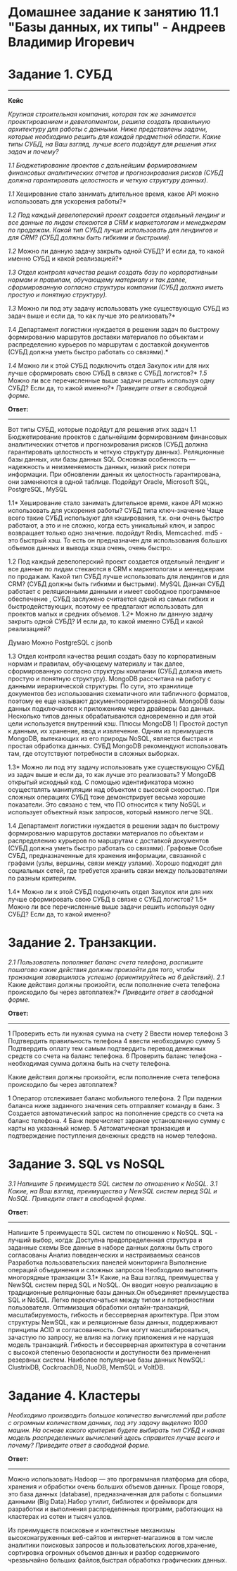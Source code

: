 # Домашнее задание к занятию 11.1 "Базы данных, их типы" - Андреев Владимир Игоревич


# Задание 1. СУБД 
___
**Кейс**

*Крупная строительная компания, которая так же занимается проектированием и девелопментом, решила создать правильную архитектуру для работы с данными. Ниже представлены задачи, которые необходимо решить для каждой предметной области.*
*Какие типы СУБД, на Ваш взгляд, лучше всего подойдут для решения этих задач и почему?*

*1.1 Бюджетирование проектов с дальнейшим формированием финансовых аналитических отчетов и прогнозирования рисков (СУБД должна гарантировать целостность и четкую структуру данных).*

*1.1* Хеширование стало занимать длительное время, какое API можно использовать для ускорения работы?*

*1.2 Под каждый девелоперский проект создается отдельный лендинг и все данные по лидам стекаются в CRM к маркетологам и менеджерам по продажам. Какой тип СУБД лучше использовать для лендингов и для CRM? (СУБД должны быть гибкими и быстрыми).*
 
*1.2* Можно ли данную задачу закрыть одной СУБД? И если да, то какой именно СУБД и какой реализацией?*

*1.3 Отдел контроля качества решил создать базу по корпоративным нормам и правилам, обучающему материалу и так далее, сформированную согласно структуры компании (СУБД должна иметь простую и понятную структуру).*

*1.3* Можно ли под эту задачу использовать уже существующую СУБД из задач выше и если да, то как лучше это реализовать?*

*1*.4 Департамент логистики нуждается в решении задач по быстрому формированию маршрутов доставки материалов по объектам и распределению курьеров по маршрутам с доставкой документов (СУБД должна уметь быстро работать со связями).*

*1.4* Можно ли к этой СУБД подключить отдел Закупок или для них лучше сформировать свою СУБД в связке с СУБД логистов?*
*1.5* Можно ли все перечисленные выше задачи решить используя одну СУБД? Если да, то какой именно?*
*Приведите ответ в свободной форме.*

**Ответ:**
___
Вот типы СУБД, которые подойдут для решения этих задач
1.1 Бюджетирование проектов с дальнейшим формированием финансовых аналитических отчетов и прогнозирования рисков (СУБД должна гарантировать целостность и четкую структуру данных).
Реляционные базы данных, или базы данных SQL
Основная особенность — надежность и неизменяемость данных, низкий риск потери информации. При обновлении данных их целостность гарантирована, они заменяются в одной таблице. Подойдут Oracle, Microsoft SQL, PostgreSQL, MySQL

1.1* Хеширование стало занимать длительное время, какое API можно использовать для ускорения работы?
СУБД типа ключ-значение Чаще всего такие СУБД используют для кэширования, т.к. они очень быстро работают, а это и не сложно, когда есть уникальный ключ, и запрос возвращает только одно значение. подойдут Redis, Memcached.
md5 - это быстрый хэш. То есть он предназначен для использования больших объемов данных и вывода хэша очень, очень быстро. 

1.2 Под каждый девелоперский проект создается отдельный лендинг и все данные по лидам стекаются в CRM к маркетологам и менеджерам по продажам. Какой тип СУБД лучше использовать для лендингов и для CRM? (СУБД должны быть гибкими и быстрыми).
MySQL 
Данная СУБД работает с реляционными данными и имеет свободное программное обеспечение , СУБД заслужено считается одной из самых гибких и быстродействующих, поэтому ее предлагают использовать для проектов малых и средних объемов.
1.2* Можно ли данную задачу закрыть одной СУБД? И если да, то какой именно СУБД и какой реализацией?

Думаю Можно PostgreSQL с jsonb

1.3 Отдел контроля качества решил создать базу по корпоративным нормам и правилам, обучающему материалу и так далее, сформированную согласно структуры компании (СУБД должна иметь простую и понятную структуру).
MongoDB рассчитана на работу с данными иерархической структуры. По сути, это хранилище документов без использования схематичного или табличного форматов, поэтому ее еще называют документоориентированной.
MongoDB базы данных подключаются к приложениям через драйверы баз данных. Несколько типов данных обрабатываются одновременно и для этой цели используется внутренний кэш. Плюсы MongoDB 1) Простой доступ к данным, их хранение, ввод и извлечение. Одним из преимуществ MongoDB, вытекающих из его природы NoSQL, является быстрая и простая обработка данных. СУБД MongoDB рекомендуют использовать там, где отсутствуют потребности в сложных выборках.
 
1.3* Можно ли под эту задачу использовать уже существующую СУБД из задач выше и если да, то как лучше это реализовать?
У MongoDB открытый исходный код. С помощью идентификатора можно осуществлять манипуляции над объектом с высокой скоростью. При сложных операциях СУБД тоже демонстрирует весьма хорошие показатели. Это связано с тем, что ПО относится к типу NoSQL и использует объектный язык запросов, который намного легче SQL.

1.4 Департамент логистики нуждается в решении задач по быстрому формированию маршрутов доставки материалов по объектам и распределению курьеров по маршрутам с доставкой документов (СУБД должна уметь быстро работать со связями).
Графовые
Особые СУБД, предназначенные для хранения информации, связанной с графами (узлы, вершины, связи между узлами). Хорошо подходят для социальных сетей, где требуется хранить связи между пользователями по разным критериям.

1.4* Можно ли к этой СУБД подключить отдел Закупок или для них лучше сформировать свою СУБД в связке с СУБД логистов?
1.5* Можно ли все перечисленные выше задачи решить используя одну СУБД? Если да, то какой именно?


# Задание 2. Транзакции.

*2.1 Пользователь пополняет баланс счета телефона, распишите пошагово какие действия должны произойти для того, чтобы транзакция завершилась успешно (ориентируйтесь на 6 действий).*
*2.1* Какие действия должны произойти, если пополнение счета телефона происходило бы через автоплатеж?*
*Приведите ответ в свободной форме.*

**Ответ:**
___
1  Проверить есть ли нужная сумма на счету
2  Ввести номер телефона
3  Подтвердить правильность телефона
4  ввести необходимую сумму
5  Подтвердить оплату тем самым подтвердить перевод денежных средств со счета на баланс телефона.
6  Проверить баланс телефона - необходимая сумма должна быть на счету телефона.

Какие действия должны произойти, если пополнение счета телефона происходило бы через автоплатеж?

1 Оператор отслеживает баланс мобильного телефона.
2 При падении баланса ниже заданного значения сеть отправляет команду в банк.
3 Создается автоматический запрос  на пополнение средств со счета на баланс телефона.
4 Банк перечисляет заранее установленную сумму с карты на указанный номер.
5 Автоматическая транзакция и подтверждение поступления денежных средств на номер телефона.

# Задание 3. SQL vs NoSQL

*3.1 Напишите 5 преимуществ SQL систем по отношению к NoSQL.
*3.1* Какие, на Ваш взгляд, преимущества у NewSQL систем перед SQL и NoSQL.
Приведите ответ в свободной форме.*

**Ответ:**
___
Напишите 5 преимуществ SQL систем по отношению к NoSQL.
SQL - лучший выбор, когда:
Доступна предопределенная структура и заданные схемы
Все данные в наборе данных должны быть строго согласованы
Анализ поведенческих и настраиваемых сеансов
Разработка пользовательских панелей мониторинга
Выполнение операций объединения и сложных запросов
Необходимо выполнить многорядные транзакции
3.1* Какие, на Ваш взгляд, преимущества у NewSQL систем перед SQL и NoSQL.
Он вводит новую реализацию в традиционные реляционные базы данных.Он объединяет преимущества SQL и NoSQL. Легко переключаться между типом и потребностями пользователя.
Оптимизация обработки онлайн-транзакций, масштабируемость, гибкость и бессерверная архитектура. При этом структуры NewSQL, как и реляционные базы данных, поддерживают принципы ACID и согласованность. Они могут масштабироваться, зачастую по запросу, не влияя на логику приложения и не нарушая модель транзакций. Гибкость и бессерверная архитектура в сочетании с высокой степенью безопасности и доступности без применения резервных систем. 
Наиболее популярные базы данных NewSQL: ClustrixDB, CockroachDB, NuoDB, MemSQL и VoltDB.

# Задание 4. Кластеры

*Необходимо производить большое количество вычислений при работе с огромным количеством данных, под эту задачу выделено 1000 машин.
На основе какого критерия будете выбирать тип СУБД и какая модель распределенных вычислений здесь справится лучше всего и почему?
Приведите ответ в свободной форме.*

**Ответ:**
___ 
Можно использовать Hadoop   — это программная платформа для сбора, хранения и обработки очень больших объемов данных. Проще говоря, это база данных (database), предназначенная для работы с большими данными (Big Data).Набор утилит, библиотек и фреймворк для разработки и выполнения распределенных программ, работающих на кластерах из сотен и тысяч узлов.

Из преимуществ поисковые и контекстные механизмы высоконагруженных веб-сайтов и интернет-магазинов в том числе аналитики поисковых запросов и пользовательских логов,хранение, сортировка огромных объемов данных и разбор содержимого чрезвычайно больших файлов,быстрая обработка графических данных.
